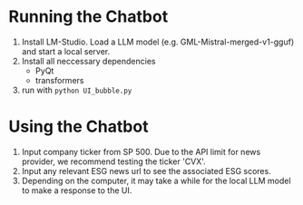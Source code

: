# Running the Chatbot
1. Install LM-Studio. Load a LLM model (e.g. GML-Mistral-merged-v1-gguf) and start a local server.
2. Install all neccessary dependencies
   - PyQt
   - transformers
3. run with ```python UI_bubble.py```


# Using the Chatbot
1. Input company ticker from SP 500. Due to the API limit for news provider, we recommend testing the ticker 'CVX'.
2. Input any relevant ESG news url to see the associated ESG scores.
3. Depending on the computer, it may take a while for the local LLM model to make a response to the UI.
